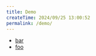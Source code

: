 ```yaml
---
title: Demo
createTime: 2024/09/25 13:00:52
permalink: /demo/
---
```


- [bar](./bar.md)
- [foo](./foo.md)
